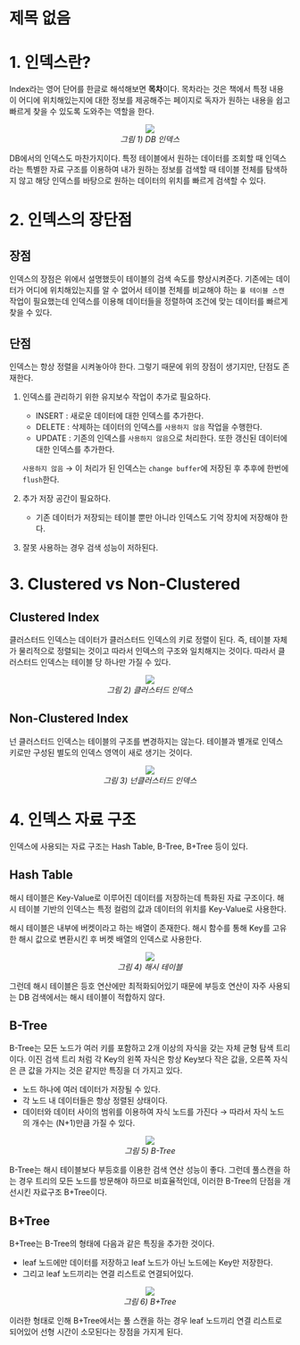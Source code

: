 # 제목 없음

# 1. 인덱스란?

Index라는 영어 단어를 한글로 해석해보면 **목차**이다. 목차라는 것은 책에서 특정 내용이 어디에 위치해있는지에 대한 정보를 제공해주는 페이지로 독자가 원하는 내용을 쉽고 빠르게 찾을 수 있도록 도와주는 역할을 한다.

<p align="center">
	<img src="../images/index_1.png"><br>
	<em>그림 1) DB 인덱스</em>
</p>

DB에서의 인덱스도 마찬가지이다. 특정 테이블에서 원하는 데이터를 조회할 때 인덱스라는 특별한 자료 구조를 이용하여 내가 원하는 정보를 검색할 때 테이블 전체를 탐색하지 않고 해당 인덱스를 바탕으로 원하는 데이터의 위치를 빠르게 검색할 수 있다.

# 2. 인덱스의 장단점

## 장점

인덱스의 장점은 위에서 설명했듯이 테이블의 검색 속도를 향상시켜준다. 기존에는 데이터가 어디에 위치해있는지를 알 수 없어서 테이블 전체를 비교해야 하는 `풀 테이블 스캔` 작업이 필요했는데 인덱스를 이용해 데이터들을 정렬하여 조건에 맞는 데이터를 빠르게 찾을 수 있다.

## 단점

인덱스는 항상 정렬을 시켜놓아야 한다. 그렇기 때문에 위의 장점이 생기지만, 단점도 존재한다.

1. 인덱스를 관리하기 위한 유지보수 작업이 추가로 필요하다.

   - INSERT : 새로운 데이터에 대한 인덱스를 추가한다.
   - DELETE : 삭제하는 데이터의 인덱스를 `사용하지 않음` 작업을 수행한다.
   - UPDATE : 기존의 인덱스를 `사용하지 않음`으로 처리한다. 또한 갱신된 데이터에 대한 인덱스를 추가한다.

   `사용하지 않음` → 이 처리가 된 인덱스는 `change buffer`에 저장된 후 추후에 한번에 `flush`한다.

2. 추가 저장 공간이 필요하다.
   - 기존 데이터가 저장되는 테이블 뿐만 아니라 인덱스도 기억 장치에 저장해야 한다.
3. 잘못 사용하는 경우 검색 성능이 저하된다.

# 3. Clustered vs Non-Clustered

## Clustered Index

클러스터드 인덱스는 데이터가 클러스터드 인덱스의 키로 정렬이 된다. 즉, 테이블 자체가 물리적으로 정렬되는 것이고 따라서 인덱스의 구조와 일치해지는 것이다. 따라서 클러스터드 인덱스는 테이블 당 하나만 가질 수 있다.

<p align="center">
	<img src="../images/index_2.png"><br>
	<em>그림 2) 클러스터드 인덱스</em>
</p>

## Non-Clustered Index

넌 클러스터드 인덱스는 테이블의 구조를 변경하지는 않는다. 테이블과 별개로 인덱스 키로만 구성된 별도의 인덱스 영역이 새로 생기는 것이다.

<p align="center">
	<img src="../images/index_3.png"><br>
	<em>그림 3) 넌클러스터드 인덱스</em>
</p>

# 4. 인덱스 자료 구조

인덱스에 사용되는 자료 구조는 Hash Table, B-Tree, B+Tree 등이 있다.

## Hash Table

해시 테이블은 Key-Value로 이루어진 데이터를 저장하는데 특화된 자료 구조이다. 해시 테이블 기반의 인덱스는 특정 컬럼의 값과 데이터의 위치를 Key-Value로 사용한다.

해시 테이블은 내부에 버켓이라고 하는 배열이 존재한다. 해시 함수를 통해 Key를 고유한 해시 값으로 변환시킨 후 버켓 배열의 인덱스로 사용한다.

<p align="center">
	<img src="../images/index_4.png"><br>
	<em>그림 4) 해시 테이블</em>
</p>

그런데 해시 테이블은 등호 연산에만 최적화되어있기 때문에 부등호 연산이 자주 사용되는 DB 검색에서는 해시 테이블이 적합하지 않다.

## B-Tree

B-Tree는 모든 노드가 여러 키를 포함하고 2개 이상의 자식을 갖는 자체 균형 탐색 트리이다. 이진 검색 트리 처럼 각 Key의 왼쪽 자식은 항상 Key보다 작은 값을, 오른쪽 자식은 큰 값을 가지는 것은 같지만 특징을 더 가지고 있다.

- 노드 하나에 여러 데이터가 저장될 수 있다.
- 각 노드 내 데이터들은 항상 정렬된 상태이다.
- 데이터와 데이터 사이의 범위를 이용하여 자식 노드를 가진다
  → 따라서 자식 노드의 개수는 (N+1)만큼 가질 수 있다.

<p align="center">
	<img src="../images/index_5.png"><br>
	<em>그림 5) B-Tree</em>
</p>
    
B-Tree는 해시 테이블보다 부등호를 이용한 검색 연산 성능이 좋다. 그런데 풀스캔을 하는 경우 트리의 모든 노드를 방문해야 하므로 비효율적인데, 이러한 B-Tree의 단점을 개선시킨 자료구조 B+Tree이다.

## B+Tree

B+Tree는 B-Tree의 형태에 다음과 같은 특징을 추가한 것이다.

- leaf 노드에만 데이터를 저장하고 leaf 노드가 아닌 노드에는 Key만 저장한다.
- 그리고 leaf 노드끼리는 연결 리스트로 연결되어있다.

<p align="center">
	<img src="../images/index_6.png"><br>
	<em>그림 6) B+Tree</em>
</p>

이러한 형태로 인해 B+Tree에서는 풀 스캔을 하는 경우 leaf 노드끼리 연결 리스트로 되어있어 선형 시간이 소모된다는 장점을 가지게 된다.
